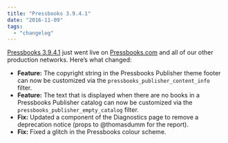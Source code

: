 ```yaml
---
title: "Pressbooks 3.9.4.1"
date: "2016-11-09"
tags: 
  - "changelog"
---
```


[Pressbooks 3.9.4.1](https://github.com/pressbooks/pressbooks/releases/tag/v3.9.4.1) just went live on [Pressbooks.com](https://pressbooks.com) and all of our other production networks. Here’s what changed:

- **Feature:** The copyright string in the Pressbooks Publisher theme footer can now be customized via the `pressbooks_publisher_content_info` filter.
- **Feature:** The text that is displayed when there are no books in a Pressbooks Publisher catalog can now be customized via the `pressbooks_publisher_empty_catalog` filter.
- **Fix:** Updated a component of the Diagnostics page to remove a deprecation notice (props to @thomasdumm for the report).
- **Fix:** Fixed a glitch in the Pressbooks colour scheme.
